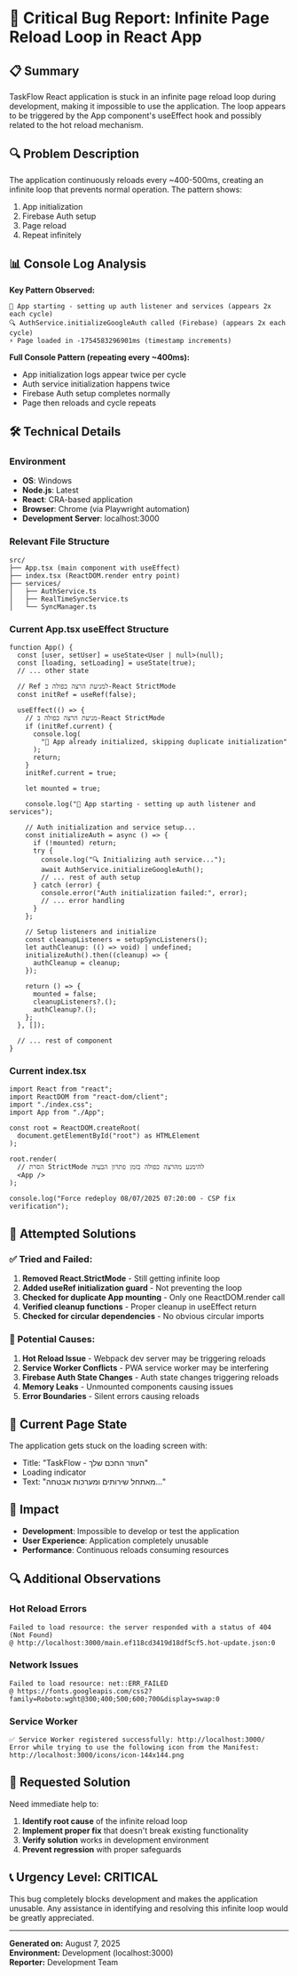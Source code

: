 # 🚨 Critical Bug Report: Infinite Page Reload Loop in React App

## 📋 Summary

TaskFlow React application is stuck in an infinite page reload loop during development, making it impossible to use the application. The loop appears to be triggered by the App component's useEffect hook and possibly related to the hot reload mechanism.

## 🔍 Problem Description

The application continuously reloads every ~400-500ms, creating an infinite loop that prevents normal operation. The pattern shows:

1. App initialization
2. Firebase Auth setup
3. Page reload
4. Repeat infinitely

## 📊 Console Log Analysis

**Key Pattern Observed:**

```
🚀 App starting - setting up auth listener and services (appears 2x each cycle)
🔍 AuthService.initializeGoogleAuth called (Firebase) (appears 2x each cycle)
⚡ Page loaded in -1754583296901ms (timestamp increments)
```

**Full Console Pattern (repeating every ~400ms):**

- App initialization logs appear twice per cycle
- Auth service initialization happens twice
- Firebase Auth setup completes normally
- Page then reloads and cycle repeats

## 🛠 Technical Details

### Environment

- **OS**: Windows
- **Node.js**: Latest
- **React**: CRA-based application
- **Browser**: Chrome (via Playwright automation)
- **Development Server**: localhost:3000

### Relevant File Structure

```
src/
├── App.tsx (main component with useEffect)
├── index.tsx (ReactDOM.render entry point)
├── services/
│   ├── AuthService.ts
│   ├── RealTimeSyncService.ts
│   └── SyncManager.ts
```

### Current App.tsx useEffect Structure

```tsx
function App() {
  const [user, setUser] = useState<User | null>(null);
  const [loading, setLoading] = useState(true);
  // ... other state

  // Ref למניעת הרצה כפולה ב-React StrictMode
  const initRef = useRef(false);

  useEffect(() => {
    // מניעת הרצה כפולה ב-React StrictMode
    if (initRef.current) {
      console.log(
        "🔄 App already initialized, skipping duplicate initialization"
      );
      return;
    }
    initRef.current = true;

    let mounted = true;

    console.log("🚀 App starting - setting up auth listener and services");

    // Auth initialization and service setup...
    const initializeAuth = async () => {
      if (!mounted) return;
      try {
        console.log("🔍 Initializing auth service...");
        await AuthService.initializeGoogleAuth();
        // ... rest of auth setup
      } catch (error) {
        console.error("Auth initialization failed:", error);
        // ... error handling
      }
    };

    // Setup listeners and initialize
    const cleanupListeners = setupSyncListeners();
    let authCleanup: (() => void) | undefined;
    initializeAuth().then((cleanup) => {
      authCleanup = cleanup;
    });

    return () => {
      mounted = false;
      cleanupListeners?.();
      authCleanup?.();
    };
  }, []);

  // ... rest of component
}
```

### Current index.tsx

```tsx
import React from "react";
import ReactDOM from "react-dom/client";
import "./index.css";
import App from "./App";

const root = ReactDOM.createRoot(
  document.getElementById("root") as HTMLElement
);

root.render(
  // הסרת StrictMode להימנע מהרצה כפולה בזמן פתרון הבעיה
  <App />
);

console.log("Force redeploy 08/07/2025 07:20:00 - CSP fix verification");
```

## 🔧 Attempted Solutions

### ✅ Tried and Failed:

1. **Removed React.StrictMode** - Still getting infinite loop
2. **Added useRef initialization guard** - Not preventing the loop
3. **Checked for duplicate App mounting** - Only one ReactDOM.render call
4. **Verified cleanup functions** - Proper cleanup in useEffect return
5. **Checked for circular dependencies** - No obvious circular imports

### 🤔 Potential Causes:

1. **Hot Reload Issue** - Webpack dev server may be triggering reloads
2. **Service Worker Conflicts** - PWA service worker may be interfering
3. **Firebase Auth State Changes** - Auth state changes triggering reloads
4. **Memory Leaks** - Unmounted components causing issues
5. **Error Boundaries** - Silent errors causing reloads

## 📱 Current Page State

The application gets stuck on the loading screen with:

- Title: "TaskFlow - העוזר החכם שלך"
- Loading indicator
- Text: "מאתחל שירותים ומערכות אבטחה..."

## 🚨 Impact

- **Development**: Impossible to develop or test the application
- **User Experience**: Application completely unusable
- **Performance**: Continuous reloads consuming resources

## 🔍 Additional Observations

### Hot Reload Errors

```
Failed to load resource: the server responded with a status of 404 (Not Found)
@ http://localhost:3000/main.ef118cd3419d18df5cf5.hot-update.json:0
```

### Network Issues

```
Failed to load resource: net::ERR_FAILED
@ https://fonts.googleapis.com/css2?family=Roboto:wght@300;400;500;600;700&display=swap:0
```

### Service Worker

```
✅ Service Worker registered successfully: http://localhost:3000/
Error while trying to use the following icon from the Manifest:
http://localhost:3000/icons/icon-144x144.png
```

## 🎯 Requested Solution

Need immediate help to:

1. **Identify root cause** of the infinite reload loop
2. **Implement proper fix** that doesn't break existing functionality
3. **Verify solution** works in development environment
4. **Prevent regression** with proper safeguards

## 📞 Urgency Level: CRITICAL

This bug completely blocks development and makes the application unusable. Any assistance in identifying and resolving this infinite loop would be greatly appreciated.

---

**Generated on:** August 7, 2025  
**Environment:** Development (localhost:3000)  
**Reporter:** Development Team
